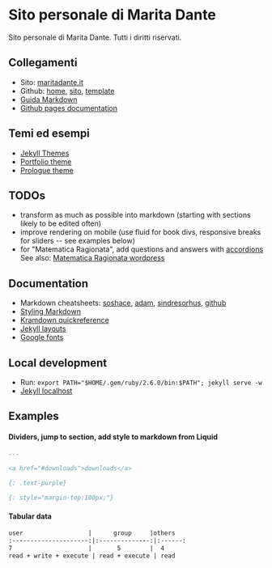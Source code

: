 # Sito personale di Marita Dante

Sito personale di Marita Dante.
Tutti i diritti riservati.

## Collegamenti

* Sito: [maritadante.it](https://maritadante.it/)
* Github: [home](https://github.com/maritadante), [sito](https://github.com/maritadante/maritadante.github.io), [template](https://github.com/t413/SinglePaged)
* [Guida Markdown](https://informaticabrutta.it/markdown-guida/)
* [Github pages documentation](https://help.github.com/en/github/working-with-github-pages)

## Temi ed esempi

* [Jekyll Themes](http://jekyllthemes.org)
* [Portfolio theme](http://bogoli.github.io/-folio/)
* [Prologue theme](https://chrisbobbe.github.io/jekyll-theme-prologue)

## TODOs

* transform as much as possible into markdown (starting with sections likely to be edited often)
* improve rendering on mobile (use fluid for book divs, responsive breaks for sliders -- see examples below)
* for "Matematica Ragionata", add questions and answers with [accordions](https://raw.githubusercontent.com/cesium/codeweek15/gh-pages/_posts/2000-01-02-activities.md) See also: [Matematica Ragionata wordpress](https://matematicaragionata.wordpress.com/curriculum)

## Documentation

* Markdown cheatsheets: [soshace](https://dev.to/soshace/markdown-cheat-sheet-definitive-guide-to-markdown-markdown-resources-n15), [adam](https://github.com/adam-p/markdown-here/wiki/Markdown-Cheatsheet), [sindresorhus](https://sindresorhus.com/github-markdown-css/), [github](https://guides.github.com/features/mastering-markdown/)
* [Styling Markdown](https://digitaldrummerj.me/styling-jekyll-markdown/)
* [Kramdown quickreference](https://kramdown.gettalong.org/quickref.html)
* [Jekyll layouts](https://jekyllrb.com/docs/layouts/)
* [Google fonts](https://fonts.google.com/)

## Local development

* Run: ```export PATH="$HOME/.gem/ruby/2.6.0/bin:$PATH"; jekyll serve -w```
* [Jekyll localhost](http://localhost:4000/)

## Examples

#### Dividers, jump to section, add style to markdown from Liquid

```markdown
---

<a href="#downloads">downloads</a>

{: .text-purple}

{: style="margin-top:100px;"}
```

#### Tabular data

```markdown
user                  |      group     |others
:---------------------:|:--------------:|:------:
7                     |       5        |  4
read + write + execute | read + execute | read
```
